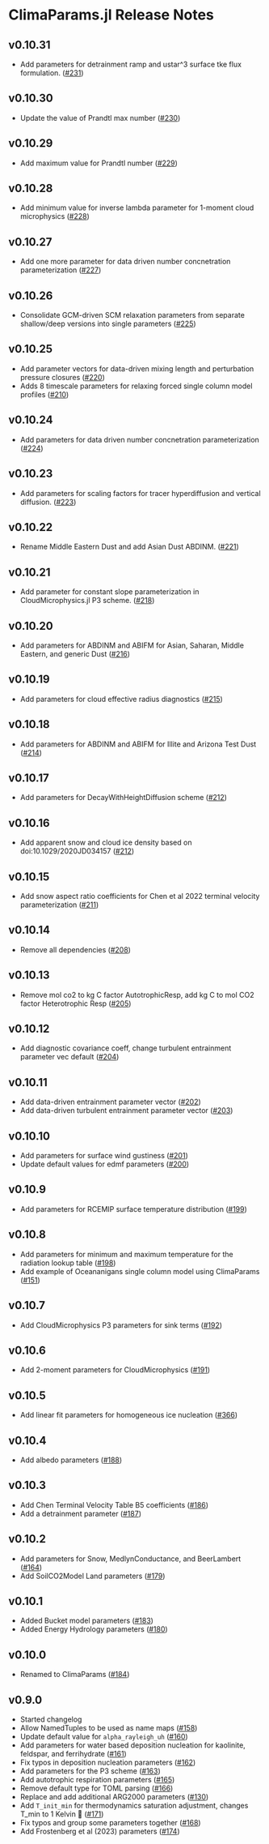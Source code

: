 ClimaParams.jl Release Notes
========================

v0.10.31
--------
- Add parameters for detrainment ramp and ustar^3 surface tke flux formulation. ([#231](https://github.com/CliMA/ClimaParams.jl/pull/231))

v0.10.30
--------
- Update the value of Prandtl max number ([#230](https://github.com/CliMA/ClimaParams.jl/pull/230))

v0.10.29
--------
- Add maximum value for Prandtl number ([#229](https://github.com/CliMA/ClimaParams.jl/pull/229))

v0.10.28
--------
- Add minimum value for inverse lambda parameter for 1-moment cloud microphysics ([#228](https://github.com/CliMA/ClimaParams.jl/pull/228))

v0.10.27
--------
- Add one more parameter for data driven number concnetration parameterization ([#227](https://github.com/CliMA/ClimaParams.jl/pull/227))

v0.10.26
--------
- Consolidate GCM-driven SCM relaxation parameters from separate shallow/deep versions into single parameters ([#225](https://github.com/CliMA/ClimaParams.jl/pull/225))

v0.10.25
--------
- Add parameter vectors for data-driven mixing length and perturbation pressure closures ([#220](https://github.com/CliMA/ClimaParams.jl/pull/220))
- Adds 8 timescale parameters for relaxing forced single column model profiles ([#210](https://github.com/CliMA/ClimaParams.jl/pull/210))

v0.10.24
--------
- Add parameters for data driven number concnetration parameterization ([#224](https://github.com/CliMA/ClimaParams.jl/pull/224))

v0.10.23
--------
- Add parameters for scaling factors for tracer hyperdiffusion and vertical diffusion. ([#223](https://github.com/CliMA/ClimaParams.jl/pull/223))

v0.10.22
--------
- Rename Middle Eastern Dust and add Asian Dust ABDINM. ([#221](https://github.com/CliMA/ClimaParams.jl/pull/221))

v0.10.21
--------
- Add parameter for constant slope parameterization in CloudMicrophysics.jl P3 scheme. ([#218](https://github.com/CliMA/ClimaParams.jl/pull/218))

v0.10.20
--------
- Add parameters for ABDINM and ABIFM for Asian, Saharan, Middle Eastern, and generic Dust ([#216](https://github.com/CliMA/ClimaParams.jl/pull/216))

v0.10.19
--------
- Add parameters for cloud effective radius diagnostics ([#215](https://github.com/CliMA/ClimaParams.jl/pull/215))

v0.10.18
--------
- Add parameters for ABDINM and ABIFM for Illite and Arizona Test Dust ([#214](https://github.com/CliMA/ClimaParams.jl/pull/214))

v0.10.17
--------
- Add parameters for DecayWithHeightDiffusion scheme ([#212](https://github.com/CliMA/ClimaParams.jl/pull/213))

v0.10.16
--------
- Add apparent snow and cloud ice density based on doi:10.1029/2020JD034157 ([#212](https://github.com/CliMA/ClimaParams.jl/pull/212))

v0.10.15
--------
- Add snow aspect ratio coefficients for Chen et al 2022 terminal velocity parameterization ([#211](https://github.com/CliMA/ClimaParams.jl/pull/211))

v0.10.14
------
- Remove all dependencies ([#208](https://github.com/CliMA/ClimaParams.jl/pull/208))

v0.10.13
------
- Remove mol co2 to kg C factor AutotrophicResp, add kg C to mol CO2 factor Heterotrophic Resp ([#205](https://github.com/CliMA/ClimaParams.jl/pull/205))

v0.10.12
------
- Add diagnostic covariance coeff, change turbulent entrainment parameter vec default  ([#204](https://github.com/CliMA/ClimaParams.jl/pull/204))

v0.10.11
------
- Add data-driven entrainment parameter vector ([#202](https://github.com/CliMA/ClimaParams.jl/pull/202))
- Add data-driven turbulent entrainment parameter vector ([#203](https://github.com/CliMA/ClimaParams.jl/pull/203))

v0.10.10
------
- Add parameters for surface wind gustiness ([#201](https://github.com/CliMA/ClimaParams.jl/pull/201))
- Update default values for edmf parameters ([#200](https://github.com/CliMA/ClimaParams.jl/pull/200))

v0.10.9
------
- Add parameters for RCEMIP surface temperature distribution ([#199](https://github.com/CliMA/ClimaParams.jl/pull/199))

v0.10.8
------
- Add parameters for minimum and maximum temperature for the radiation lookup table ([#198](https://github.com/CliMA/ClimaParams.jl/pull/198))
- Add example of Oceananigans single column model using ClimaParams ([#151](https://github.com/CliMA/ClimaParams.jl/pull/151))

v0.10.7
------
- Add CloudMicrophysics P3 parameters for sink terms ([#192](https://github.com/CliMA/ClimaParams.jl/pull/192))

v0.10.6
------
- Add 2-moment parameters for CloudMicrophysics ([#191](https://github.com/CliMA/ClimaParams.jl/pull/191))

v0.10.5
------
- Add linear fit parameters for homogeneous ice nucleation ([#366](https://github.com/CliMA/CloudMicrophysics.jl/pull/366))

v0.10.4
------
- Add albedo parameters ([#188](https://github.com/CliMA/ClimaParams.jl/pull/188))

v0.10.3
------
- Add Chen Terminal Velocity Table B5 coefficients ([#186](https://github.com/CliMA/ClimaParams.jl/pull/186))
- Add a detrainment parameter ([#187](https://github.com/CliMA/ClimaParams.jl/pull/187))

v0.10.2
-------
- Add parameters for Snow, MedlynConductance, and BeerLambert ([#164](https://github.com/CliMA/ClimaParams.jl/pull/164))
- Add SoilCO2Model Land parameters ([#179](https://github.com/CliMA/ClimaParams.jl/pull/179))

v0.10.1
-------
- Added Bucket model parameters ([#183](https://github.com/CliMA/ClimaParams.jl/pull/183))
- Added Energy Hydrology parameters ([#180](https://github.com/CliMA/ClimaParams.jl/pull/180))

v0.10.0
-------
- Renamed to ClimaParams ([#184](https://github.com/CliMA/ClimaParams.jl/pull/184))

v0.9.0
-------
- Started changelog
- Allow NamedTuples to be used as name maps ([#158](https://github.com/CliMA/ClimaParams.jl/pull/158))
- Update default value for `alpha_rayleigh_uh` ([#160](https://github.com/CliMA/ClimaParams.jl/pull/160))
- Add parameters for water based deposition nucleation for kaolinite, feldspar, and ferrihydrate ([#161](https://github.com/CliMA/ClimaParams.jl/pull/161))
- Fix typos in deposition nucleation parameters ([#162](https://github.com/CliMA/ClimaParams.jl/pull/162))
- Add parameters for the P3 scheme ([#163](https://github.com/CliMA/ClimaParams.jl/pull/163))
- Add autotrophic respiration parameters ([#165](https://github.com/CliMA/ClimaParams.jl/pull/165))
- Remove default type for TOML parsing ([#166](https://github.com/CliMA/ClimaParams.jl/pull/166))
- Replace and add additional ARG2000 parameters ([#130](https://github.com/CliMA/ClimaParams.jl/pull/130))
- Add `T_init_min` for thermodynamics saturation adjustment, changes T_min to 1 Kelvin 🧊 ([#171](https://github.com/CliMA/ClimaParams.jl/pull/171))
- Fix typos and group some parameters together ([#168](https://github.com/CliMA/ClimaParams.jl/pull/168))
- Add Frostenberg et al (2023) parameters ([#174](https://github.com/CliMA/ClimaParams.jl/pull/174))
